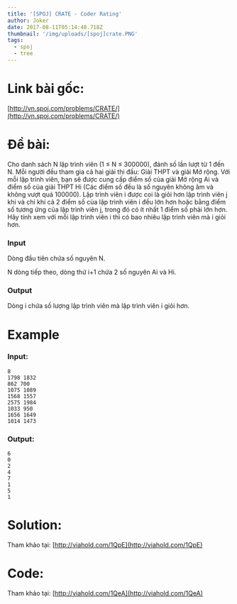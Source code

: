 ```yaml
---
title: '[SPOJ] CRATE - Coder Rating'
author: Joker
date: 2017-08-11T05:14:48.718Z
thumbnail: '/img/uploads/[spoj]crate.PNG'
tags:
  - spoj
  - tree
---
```

# Link bài gốc:

[http://vn.spoj.com/problems/CRATE/](http://vn.spoj.com/problems/CRATE/)

# Đề bài:

Cho danh sách N lập trình viên \(1 ≤ N ≤ 300000\), đánh số lần lượt từ 1 đến N. Mỗi người đều tham gia cả hai giải thi đấu: Giải THPT và giải Mở rộng. Với mỗi lập trình viên, bạn sẽ được cung cấp điểm số của giải Mở rộng Ai và điểm số của giải THPT Hi \(Các điểm số đều là số nguyên không âm và không vượt quá 100000\). Lập trình viên i được coi là giỏi hơn lập trình viên j khi và chỉ khi cả 2 điểm số của lập trình viên i đều lớn hơn hoặc bằng điểm số tương ứng của lập trình viên j, trong đó có ít nhất 1 điểm số phải lớn hơn. Hãy tính xem với mỗi lập trình viên i thì có bao nhiêu lập trình viên mà i giỏi hơn.

### Input

Dòng đầu tiên chứa số nguyên N.

N dòng tiếp theo, dòng thứ i+1 chứa 2 số nguyên Ai và Hi.

### Output

Dòng i chứa số lượng lập trình viên mà lập trình viên i giỏi hơn.

# Example


### Input:

```
8
1798 1832
862 700
1075 1089
1568 1557
2575 1984
1033 950
1656 1649
1014 1473
```

### Output:

```
6
0
2
4
7
1
5
1

```

# Solution:

Tham khảo tại: [http://viahold.com/1QpE](http://viahold.com/1QpE)

# Code:

Tham khảo tại: [http://viahold.com/1QeA](http://viahold.com/1QeA)


